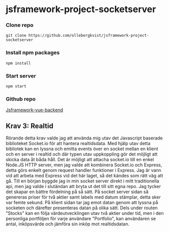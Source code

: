 # jsframework-project-socketserver

### Clone repo

```
git clone https://github.com/ollebergkvist/jsframework-project-socketserver
```

### Install npm packages

```
npm install
```

### Start server

```
npm start
```

### Github repo

[Jsframework-vue-backend](https://github.com/ollebergkvist/jsframework-project-socketserver)

## Krav 3: Realtid

Rörande detta krav valde jag att använda mig utav det Javascript baserade biblioteket Socket.io för att hantera realtidsdata. Med hjälp utav detta bibliotek kan en lyssna och emitta events över en socket mellan en klient och en server i realtid och där typen utav uppkoppling gör det möjligt att skicka data åt båda håll. Det är möjligt att attacha socket.io till en enkel Node.JS HTTP server, men jag valde att kombinera Socket.io och Express, detta görs enkelt genom request handler funktioner i Express. Jag är vann vid att arbeta med Express vid det här laget, så det kändes som rätt väg att gå. Till en början byggde jag in min socket server direkt i mitt traditionella api, men jag valde i slutändan att bryta ut det till sitt egna repo. Jag tycker det skapar en bättre fördelning på så sätt. På socket server sidan så genereras priser för två aktier samt labels med datum stämplar, detta sker var femte sekund. På klient sidan tar jag emot datan genom att lyssna på socketen och därefter presenteras datan på olika sätt. Dels under routen "Stocks" kan en följa värdeutvecklingen utav två aktier under tid, men i den personliga portföljen för varje användare "Portfolio", kan användaren se antal, inköpsvärde och jämföra sin inköp mot realtidsdatan.
